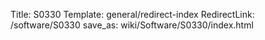 Title: S0330
Template: general/redirect-index
RedirectLink: /software/S0330
save_as: wiki/Software/S0330/index.html